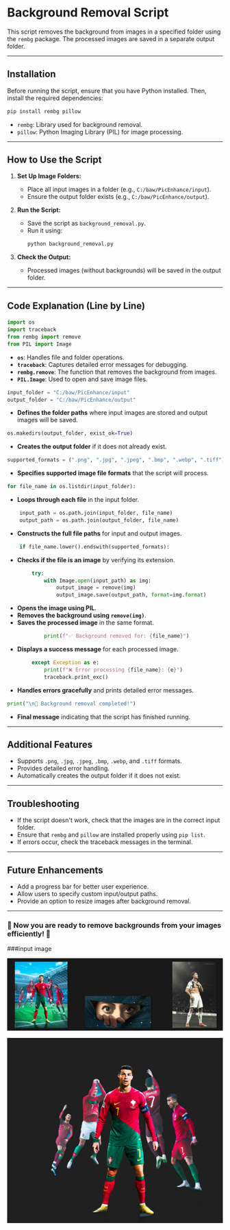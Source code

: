 # Background Removal Script

This script removes the background from images in a specified folder using the `rembg` package. The processed images are saved in a separate output folder.

---

## Installation

Before running the script, ensure that you have Python installed. Then, install the required dependencies:

```sh
pip install rembg pillow
```

- `rembg`: Library used for background removal.
- `pillow`: Python Imaging Library (PIL) for image processing.

---

## How to Use the Script

1. **Set Up Image Folders:**
   - Place all input images in a folder (e.g., `C:/baw/PicEnhance/input`).
   - Ensure the output folder exists (e.g., `C:/baw/PicEnhance/output`).

2. **Run the Script:**
   - Save the script as `background_removal.py`.
   - Run it using:
     ```sh
     python background_removal.py
     ```

3. **Check the Output:**
   - Processed images (without backgrounds) will be saved in the output folder.

---

## Code Explanation (Line by Line)

```python
import os
import traceback
from rembg import remove
from PIL import Image
```
- **`os`**: Handles file and folder operations.
- **`traceback`**: Captures detailed error messages for debugging.
- **`rembg.remove`**: The function that removes the background from images.
- **`PIL.Image`**: Used to open and save image files.

```python
input_folder = "C:/baw/PicEnhance/input"
output_folder = "C:/baw/PicEnhance/output"
```
- **Defines the folder paths** where input images are stored and output images will be saved.

```python
os.makedirs(output_folder, exist_ok=True)
```
- **Creates the output folder** if it does not already exist.

```python
supported_formats = (".png", ".jpg", ".jpeg", ".bmp", ".webp", ".tiff")
```
- **Specifies supported image file formats** that the script will process.

```python
for file_name in os.listdir(input_folder):
```
- **Loops through each file** in the input folder.

```python
    input_path = os.path.join(input_folder, file_name)
    output_path = os.path.join(output_folder, file_name)
```
- **Constructs the full file paths** for input and output images.

```python
    if file_name.lower().endswith(supported_formats):
```
- **Checks if the file is an image** by verifying its extension.

```python
        try:
            with Image.open(input_path) as img:
                output_image = remove(img)
                output_image.save(output_path, format=img.format)
```
- **Opens the image using PIL**.
- **Removes the background using `remove(img)`**.
- **Saves the processed image** in the same format.

```python
            print(f"✅ Background removed for: {file_name}")
```
- **Displays a success message** for each processed image.

```python
        except Exception as e:
            print(f"❌ Error processing {file_name}: {e}")
            traceback.print_exc()
```
- **Handles errors gracefully** and prints detailed error messages.

```python
print("\n🎉 Background removal completed!")
```
- **Final message** indicating that the script has finished running.

---

## Additional Features
- Supports `.png`, `.jpg`, `.jpeg`, `.bmp`, `.webp`, and `.tiff` formats.
- Provides detailed error handling.
- Automatically creates the output folder if it does not exist.

---

## Troubleshooting
- If the script doesn't work, check that the images are in the correct input folder.
- Ensure that `rembg` and `pillow` are installed properly using `pip list`.
- If errors occur, check the traceback messages in the terminal.

---

## Future Enhancements
- Add a progress bar for better user experience.
- Allow users to specify custom input/output paths.
- Provide an option to resize images after background removal.

---

### 🎯 Now you are ready to remove backgrounds from your images efficiently! 🚀
###input image 

 
![Online Image](https://github.com/Varunraguram/PicEnhance/blob/main/PicEnhance/read-image/1.png)

![out image part 1](https://github.com/Varunraguram/PicEnhance/blob/main/PicEnhance/read-image/2.png)

